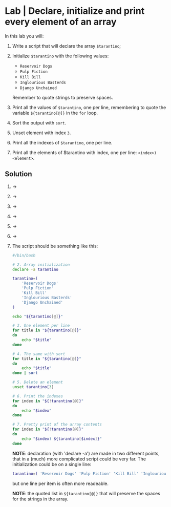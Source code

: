 # Lab | Declare, initialize and print every element of an array

In this lab you will:

1. Write a script that will declare the array `$tarantino`;
2. Initialize `$tarantino` with the following values:

   - `Reservoir Dogs`
   - `Pulp Fiction`
   - `Kill Bill`
   - `Inglourious Basterds`
   - `Django Unchained`

   Remember to quote strings to preserve spaces.
3. Print all the values of `$tarantino`, one per line, remembering to quote the
   variable `${tarantino[@]}` in the `for` loop.
4. Sort the output with `sort`.
5. Unset element with index `3`.
6. Print all the indexes of `$tarantino`, one per line.
7. Print all the elements of $tarantino with index, one per line:
   `<index>) <element>`.

## Solution

1. ->
2. ->
3. ->
4. ->
5. ->
6. ->
7. The script should be something like this:

   ```bash
   #/bin/bash

   # 2. Array initialization
   declare -a tarantino

   tarantino=(
       'Reservoir Dogs'
       'Pulp Fiction'
       'Kill Bill'
       'Inglourious Basterds'
       'Django Unchained'
   )

   echo "${tarantino[@]}"

   # 3. One element per line
   for title in "${tarantino[@]}"
   do
       echo "$title"
   done

   # 4. The same with sort
   for title in "${tarantino[@]}"
   do
       echo "$title"
   done | sort

   # 5. Delete an element
   unset tarantino[3]

   # 6. Print the indexes
   for index in "${!tarantino[@]}"
   do
       echo "$index"
   done

   # 7. Pretty print of the array contents
   for index in "${!tarantino[@]}"
   do
       echo "$index) ${tarantino[$index]}"
   done
   ```

   **NOTE**: declaration (with 'declare -a') are made in two different points,
   that in a (much) more complicated script could be very far.
   The initialization could be on a single line:

   ```bash
   tarantino=( 'Reservoir Dogs' 'Pulp Fiction' 'Kill Bill' 'Inglourious Basterds' 'Django Unchained' )
   ```

   but one line per item is often more readeable.

   **NOTE**: the quoted list in `${tarantino[@]}` that will preserve the spaces
   for the strings in the array.

